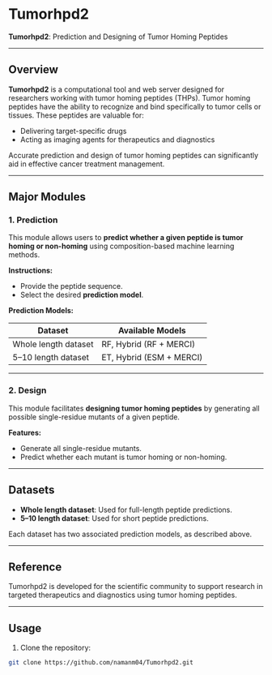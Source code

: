 # Tumorhpd2

**Tumorhpd2**: Prediction and Designing of Tumor Homing Peptides  

---

## Overview

**Tumorhpd2** is a computational tool and web server designed for researchers working with tumor homing peptides (THPs). Tumor homing peptides have the ability to recognize and bind specifically to tumor cells or tissues. These peptides are valuable for:

- Delivering target-specific drugs  
- Acting as imaging agents for therapeutics and diagnostics  

Accurate prediction and design of tumor homing peptides can significantly aid in effective cancer treatment management.

---

## Major Modules

### 1. Prediction

This module allows users to **predict whether a given peptide is tumor homing or non-homing** using composition-based machine learning methods.  

**Instructions:**
- Provide the peptide sequence.
- Select the desired **prediction model**.  

**Prediction Models:**

| Dataset                   | Available Models          |
|----------------------------|--------------------------|
| Whole length dataset       | RF, Hybrid (RF + MERCI) |
| 5–10 length dataset        | ET, Hybrid (ESM + MERCI) |

---

### 2. Design

This module facilitates **designing tumor homing peptides** by generating all possible single-residue mutants of a given peptide.  

**Features:**
- Generate all single-residue mutants.
- Predict whether each mutant is tumor homing or non-homing.

---

## Datasets

- **Whole length dataset**: Used for full-length peptide predictions.  
- **5–10 length dataset**: Used for short peptide predictions.  

Each dataset has two associated prediction models, as described above.

---

## Reference

Tumorhpd2 is developed for the scientific community to support research in targeted therapeutics and diagnostics using tumor homing peptides.

---

## Usage

1. Clone the repository:

```bash
git clone https://github.com/namanm04/Tumorhpd2.git
